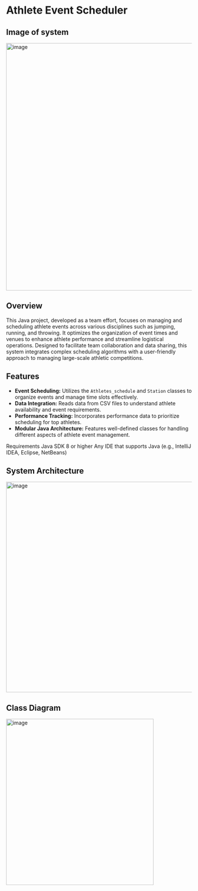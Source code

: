# Athlete Event Scheduler

## Image of system
<img width="670" alt="image" src="https://github.com/mohamadd10/Athlete-Event-Scheduler-in-Java/assets/119814738/468206fb-49ea-46d9-ad43-49c9d22f02c7">

## Overview
This Java project, developed as a team effort, focuses on managing and scheduling athlete events across various disciplines such as jumping, running, and throwing. It optimizes the organization of event times and venues to enhance athlete performance and streamline logistical operations. Designed to facilitate team collaboration and data sharing, this system integrates complex scheduling algorithms with a user-friendly approach to managing large-scale athletic competitions.


## Features
- **Event Scheduling:** Utilizes the `Athletes_schedule` and `Station` classes to organize events and manage time slots effectively.
- **Data Integration:** Reads data from CSV files to understand athlete availability and event requirements.
- **Performance Tracking:** Incorporates performance data to prioritize scheduling for top athletes.
- **Modular Java Architecture:** Features well-defined classes for handling different aspects of athlete event management.

Requirements
Java SDK 8 or higher
Any IDE that supports Java (e.g., IntelliJ IDEA, Eclipse, NetBeans)

## System Architecture 
<img width="570" alt="image" src="https://github.com/mohamadd10/Athlete-Event-Scheduler-in-Java/assets/119814738/7fbd74a0-edd3-407e-bbb3-2ee3c8416886">

## Class Diagram
<img width="400" height="450" alt="image" src="https://github.com/mohamadd10/Athlete-Event-Scheduler-in-Java/assets/119814738/a4f8f47b-62c3-40e7-a0f9-5cafa6f8464a">


